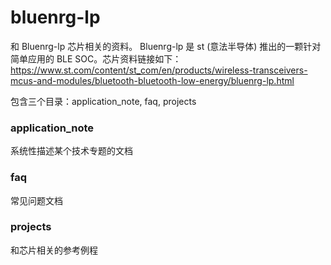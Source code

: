 # bluenrg-lp

和 Bluenrg-lp 芯片相关的资料。
Bluenrg-lp 是 st (意法半导体) 推出的一颗针对简单应用的 BLE SOC。芯片资料链接如下：
https://www.st.com/content/st_com/en/products/wireless-transceivers-mcus-and-modules/bluetooth-bluetooth-low-energy/bluenrg-lp.html

包含三个目录：application_note, faq, projects


### application_note

系统性描述某个技术专题的文档

### faq

常见问题文档

### projects

和芯片相关的参考例程
